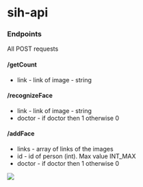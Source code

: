 # sih-api

### Endpoints

All POST requests

#### /getCount
<ul>
<li>link - link of image - string</li>
</ul>

#### /recognizeFace
<ul>
  <li>link - link of image - string</li>
  <li>doctor - if doctor then 1 otherwise 0 </li>
</ul>

#### /addFace
<ul>
  <li>links - array of links of the images</li>
  <li>id - id of person (int). Max value INT_MAX</li>
  <li>doctor - if doctor then 1 otherwise 0 </li>
</ul>

<img src = "https://instagram.fixc1-3.fna.fbcdn.net/v/t51.2885-15/371989279_838445041188574_6303056986459888865_n.jpg?stp=dst-jpg_e35&_nc_ht=instagram.fixc1-3.fna.fbcdn.net&_nc_cat=110&_nc_ohc=_VpZiYoSOL8AX_p-6X-&edm=AP_V10EBAAAA&ccb=7-5&oh=00_AfCWQbpSNRKBFbm1gvJuEyqJ5nGcBUAcNEYuO1heJpU4MQ&oe=6502F585&_nc_sid=2999b8">
